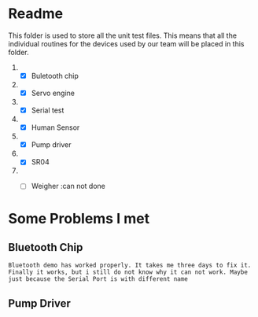 # Readme

This folder is used to store all the unit test files. This means that all the individual routines for the devices used by our team will be placed in this folder.

1. - [x] Buletooth chip
2. - [x] Servo engine
3. - [x] Serial test
4. - [x] Human Sensor
5. - [x] Pump driver
6. - [x] SR04
7. - [ ] Weigher  :can not done


# Some Problems I met

## Bluetooth Chip
~~~text
Bluetooth demo has worked properly. It takes me three days to fix it. Finally it works, but i still do not know why it can not work. Maybe just because the Serial Port is with different name
~~~

## Pump Driver
~~~text


~~~
